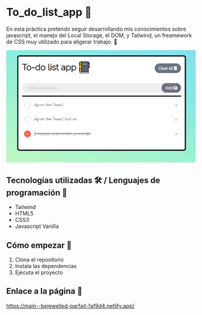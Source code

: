 # To_do_list_app 📓

En esta práctica pretendo seguir desarrollando mis conocimientos sobre javascript, el manejo del Local Storage, el DOM, y Tailwind, un freamework de CSS muy utilizado para aligerar trabajo. 🤔

![Imagen representativa](https://github.com/JuanmiAcosta/To_do_list_app/blob/main/captura.png?raw=true)

## Tecnologías utilizadas 🛠️ / Lenguajes de programación 👀

* Tailwind
* HTML5
* CSS3
* Javascript Vanilla

## Cómo empezar 🫡

1. Clona el repositorio
2. Instala las dependencias
3. Ejecuta el proyecto

## Enlace a la página :link:

https://main--bejewelled-parfait-faf9d4.netlify.app/
